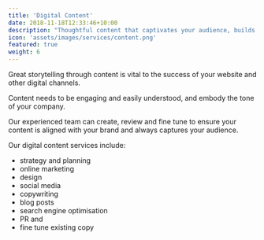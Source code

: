 ```yaml
---
title: 'Digital Content'
date: 2018-11-18T12:33:46+10:00
description: "Thoughtful content that captivates your audience, builds your brand and gets your message across"
icon: 'assets/images/services/content.png'
featured: true
weight: 6
---
```


Great storytelling through content is vital to the success of your website and other digital channels.

Content needs to be engaging and easily understood, and embody the tone of your company.

Our experienced team can create, review and fine tune to ensure your content is aligned with your brand and always captures your audience.

Our digital content services include:
- strategy and planning
- online marketing
- design
- social media
- copywriting
- blog posts
- search engine optimisation
- PR and
- fine tune existing copy

